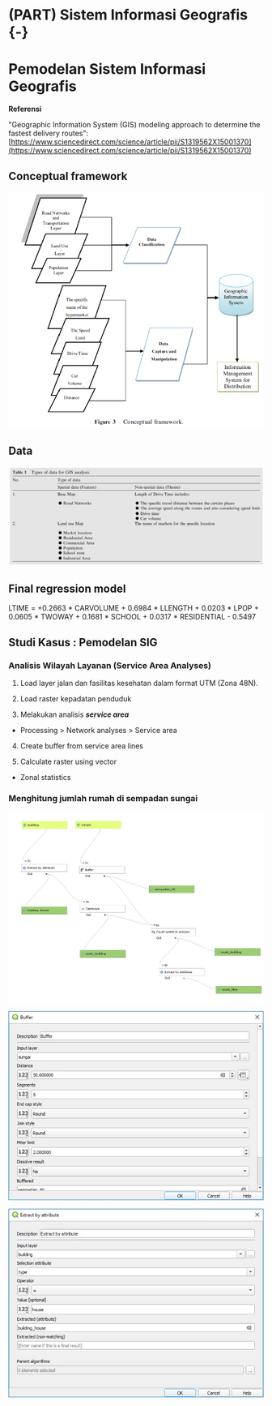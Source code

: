 # (PART) Sistem Informasi Geografis {-}

# Pemodelan Sistem Informasi Geografis

**Referensi**

"Geographic Information System (GIS) modeling approach to determine the fastest delivery routes": [https://www.sciencedirect.com/science/article/pii/S1319562X15001370](https://www.sciencedirect.com/science/article/pii/S1319562X15001370)



## Conceptual framework

![](./img/gismodel1.png) 

## Data

![](./img/gismodel2.png) 


## Final regression model


LTIME = +0.2663 * CARVOLUME + 0.6984 * LLENGTH + 0.0203 * LPOP + 0.0605 * TWOWAY + 0.1681 * SCHOOL + 0.0317 * RESIDENTIAL - 0.5497

## Studi Kasus : Pemodelan SIG 

### Analisis Wilayah Layanan (Service Area Analyses)

1. Load layer jalan dan fasilitas kesehatan dalam format UTM (Zona 48N).

2. Load raster kepadatan penduduk

3. Melakukan analisis ***service area***

- Processing > Network analyses > Service area

4. Create buffer from service area lines

5. Calculate raster using vector

- Zonal statistics

### Menghitung jumlah rumah di sempadan sungai


![](./img/gismodel4.png)
  


![](./img/gismodel6.png) 


![](./img/gismodel7.png)

